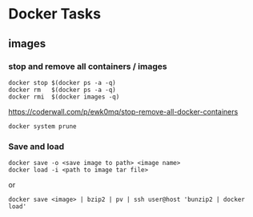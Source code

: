 # Docker Tasks


## images

### stop and remove all containers / images

    docker stop $(docker ps -a -q)
    docker rm   $(docker ps -a -q)
    docker rmi  $(docker images -q)

https://coderwall.com/p/ewk0mq/stop-remove-all-docker-containers

    docker system prune

### Save and load

    docker save -o <save image to path> <image name>
    docker load -i <path to image tar file>

or

    docker save <image> | bzip2 | pv | ssh user@host 'bunzip2 | docker load'
